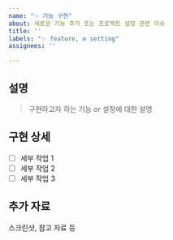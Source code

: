 ```yaml
---
name: "✨ 기능 구현"
about: 새로운 기능 추가 또는 프로젝트 설정 관련 이슈
title: ''
labels: "✨ feature, ⚙️ setting"
assignees: ''

---
```


## 설명
> 구현하고자 하는 기능 or 설정에 대한 설명

## 구현 상세
- [ ] 세부 작업 1
- [ ] 세부 작업 2
- [ ] 세부 작업 3

## 추가 자료
스크린샷, 참고 자료 등
